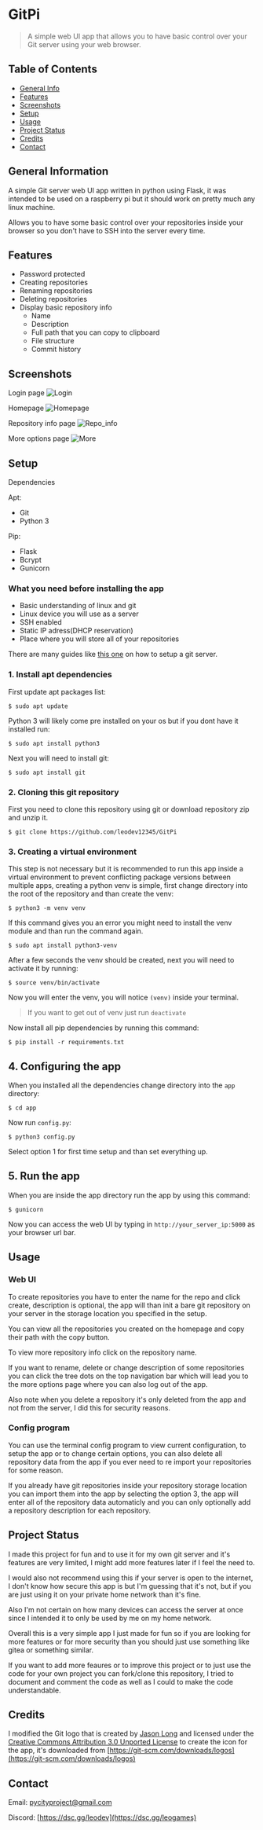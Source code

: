 # GitPi
> A simple web UI app that allows you to have basic control over your Git server using your web browser.

## Table of Contents
* [General Info](#general-information)
* [Features](#features)
* [Screenshots](#screenshots)
* [Setup](#setup)
* [Usage](#usage)
* [Project Status](#project-status)
* [Credits](#credits)
* [Contact](#contact)


## General Information
A simple Git server web UI app written in python using Flask, it was intended to be used on a raspberry pi but it should work on pretty much any linux machine.

Allows you to have some basic control over your repositories inside your browser so you don't have to SSH into the server every time.

## Features

- Password protected
- Creating repositories 
- Renaming repositories 
- Deleting repositories 
- Display basic repository info
   - Name 
   - Description
   - Full path that you can copy to clipboard
   - File structure
   - Commit history


## Screenshots
Login page
![Login](./screenshots/login_page.png)

Homepage
![Homepage](./screenshots/homepage.png)

Repository info page
![Repo_info](./screenshots/repo_page.png)

More options page
![More](./screenshots/more_options.png)

## Setup
Dependencies

Apt:
- Git
- Python 3

Pip:
- Flask 
- Bcrypt
- Gunicorn

### What you need before installing the app
- Basic understanding of linux and git
- Linux device you will use as a server
- SSH enabled
- Static IP adress(DHCP reservation)
- Place where you will store all of your repositories

There are many guides like [this one](https://pimylifeup.com/raspberry-pi-git-server/) on how to setup a git server.

### 1. Install apt dependencies
First update apt packages list:

`$ sudo apt update`

Python 3 will likely come pre installed on your os but if you dont have it installed run:

`$ sudo apt install python3`

Next you will need to install git:

`$ sudo apt install git`

### 2. Cloning this git repository
First you need to clone this repository using git or download repository zip and unzip it.

`$ git clone https://github.com/leodev12345/GitPi`

### 3. Creating a virtual environment
This step is not necessary but it is recommended to run this app inside a virtual environment to prevent conflicting package versions between multiple apps, creating a python venv is simple, first change directory into the root of the repository and than create the venv:

`$ python3 -m venv venv`

If this command gives you an error you might need to install the venv module and than run the command again.

`$ sudo apt install python3-venv`

After a few seconds the venv should be created, next you will need to activate it by running:

`$ source venv/bin/activate`


Now you will enter the venv, you will notice `(venv)` inside your terminal.

>If you want to get out of venv just run `deactivate`

Now install all pip dependencies by running this command:

`$ pip install -r requirements.txt`

## 4. Configuring the app
When you installed all the dependencies change directory into the `app` directory:

`$ cd app`

Now run `config.py`:

`$ python3 config.py`

Select option 1 for first time setup and than set everything up.

## 5. Run the app
When you are inside the app directory run the app by using this command:

`$ gunicorn`

Now you can access the web UI by typing in `http://your_server_ip:5000` as your browser url bar.

## Usage
### Web UI
To create repositories you have to enter the name for the repo and click create, description is optional, the app will than init a bare git repository on your server in the storage location you specified in the setup.

You can view all the repositories you created on the homepage and copy their path with the copy button.

To view more repository info click on the repository name.

If you want to rename, delete or change description of some repositories you can click the tree dots on the top navigation bar which will lead you to the more options page where you can also log out of the app.

Also note when you delete a repository it's only deleted from the app and not from the server, I did this for security reasons.

### Config program
You can use the terminal config program to view current configuration, to setup the app or to change certain options, you can also delete all repository data from the app if you ever need to re import your repositories for some reason.

If you already have git repositories inside your repository storage location you can import them into the app by selecting the option 3, the app will enter all of the repository data automaticly and you can only optionally add a repository description for each repository.
## Project Status
I made this project for fun and to use it for my own git server and it's features are very limited, I might add more features later if I feel the need to.

I would also not recommend using this if your server is open to the internet, I don't know how secure this app is but I'm guessing that it's not, but if you are just using it on your private home network than it's fine.

Also I'm not certain on how many devices can access the server at once since I intended it to only be used by me on my home network.

Overall this is a very simple app I just made for fun so if you are looking for more features or for more security than you should just use something like gitea or something similar.

If you want to add more feaures or to improve this project or to just use the code for your own project you can fork/clone this repository, I tried to document and comment the code as well as I could to make the code understandable.


## Credits
I modified the Git logo that is created by [Jason Long](https://twitter.com/jasonlong) and licensed under the [Creative Commons Attribution 3.0 Unported License](https://creativecommons.org/licenses/by/3.0/) to create the icon for the app, it's downloaded from [https://git-scm.com/downloads/logos](https://git-scm.com/downloads/logos) 
## Contact
Email: [pycityproject@gmail.com](mailto:pycityproject@gmail.com)

Discord: [https://dsc.gg/leodev](https://dsc.gg/leogames)

